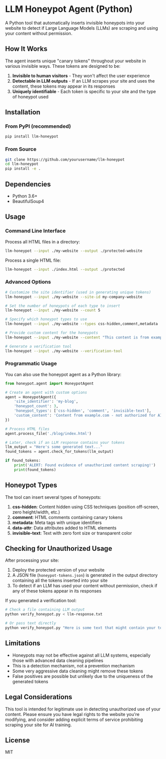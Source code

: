 # LLM Honeypot Agent (Python)

A Python tool that automatically inserts invisible honeypots into your website to detect if Large Language Models (LLMs) are scraping and using your content without permission.

## How It Works

The agent inserts unique "canary tokens" throughout your website in various invisible ways. These tokens are designed to be:

1. **Invisible to human visitors** - They won't affect the user experience
2. **Detectable in LLM outputs** - If an LLM scrapes your site and uses the content, these tokens may appear in its responses
3. **Uniquely identifiable** - Each token is specific to your site and the type of honeypot used

## Installation

### From PyPI (recommended)

```bash 
pip install llm-honeypot
```

### From Source

```bash
git clone https://github.com/yourusername/llm-honeypot
cd llm-honeypot
pip install -e .
```

## Dependencies

- Python 3.6+
- BeautifulSoup4

## Usage

### Command Line Interface

Process all HTML files in a directory:

```bash
llm-honeypot --input ./my-website --output ./protected-website
```

Process a single HTML file:

```bash
llm-honeypot --input ./index.html --output ./protected
```

### Advanced Options

```bash
# Customize the site identifier (used in generating unique tokens)
llm-honeypot --input ./my-website --site-id my-company-website

# Set the number of honeypots of each type to insert
llm-honeypot --input ./my-website --count 5

# Specify which honeypot types to use
llm-honeypot --input ./my-website --types css-hidden,comment,metadata

# Provide custom content for the honeypots
llm-honeypot --input ./my-website --content "This content is from example.com and not authorized for AI training."

# Generate a verification tool
llm-honeypot --input ./my-website --verification-tool
```

### Programmatic Usage

You can also use the honeypot agent as a Python library:

```python
from honeypot.agent import HoneypotAgent

# Create an agent with custom options
agent = HoneypotAgent({
    'site_identifier': 'my-blog',
    'honeypot_count': 3,
    'honeypot_types': ['css-hidden', 'comment', 'invisible-text'],
    'custom_content': 'Content from example.com - not authorized for AI training.'
})

# Process HTML files
agent.process_file('./blog/index.html')

# Later, check if an LLM response contains your tokens
llm_output = "Here's some generated text..."
found_tokens = agent.check_for_tokens(llm_output)

if found_tokens:
    print('ALERT: Found evidence of unauthorized content scraping!')
    print(found_tokens)
```

## Honeypot Types

The tool can insert several types of honeypots:

1. **css-hidden**: Content hidden using CSS techniques (position off-screen, zero height/width, etc.)
2. **comment**: HTML comments containing canary tokens
3. **metadata**: Meta tags with unique identifiers
4. **data-attr**: Data attributes added to HTML elements
5. **invisible-text**: Text with zero font size or transparent color

## Checking for Unauthorized Usage

After processing your site:

1. Deploy the protected version of your website
2. A JSON file (`honeypot-tokens.json`) is generated in the output directory containing all the tokens inserted into your site
3. To detect if an LLM has used your content without permission, check if any of these tokens appear in its responses

If you generated a verification tool:

```bash
# Check a file containing LLM output
python verify_honeypot.py < llm-response.txt

# Or pass text directly
python verify_honeypot.py "Here is some text that might contain your tokens..."
```

## Limitations

- Honeypots may not be effective against all LLM systems, especially those with advanced data cleaning pipelines
- This is a detection mechanism, not a prevention mechanism
- Some very aggressive data cleaning might remove these tokens
- False positives are possible but unlikely due to the uniqueness of the generated tokens

## Legal Considerations

This tool is intended for legitimate use in detecting unauthorized use of your content. Please ensure you have legal rights to the website you're modifying, and consider adding explicit terms of service prohibiting scraping your site for AI training.

## License

MIT